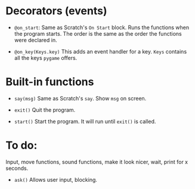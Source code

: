 # Decorators (events)

* `@on_start`:
Same as Scratch's `On Start` block. Runs the functions when the program starts. The order is the same as the order the functions were declared in.

* `@on_key(Keys.key)`
This adds an event handler for a key. `Keys` contains all the keys `pygame` offers.


# Built-in functions

* `say(msg)`
Same as Scratch's  `say`. Show `msg` on screen.

* `exit()`
Quit the program.

* `start()`
Start the program. It will run until `exit()` is called.

# To do:
Input, move functions, sound functions, make it look nicer, wait, print for x seconds.

* `ask()`
Allows user input, blocking.
